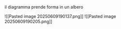 il diagramma prende forma in un albero 

![[Pasted image 20250609190137.png]]
![[Pasted image 20250609190205.png]]
